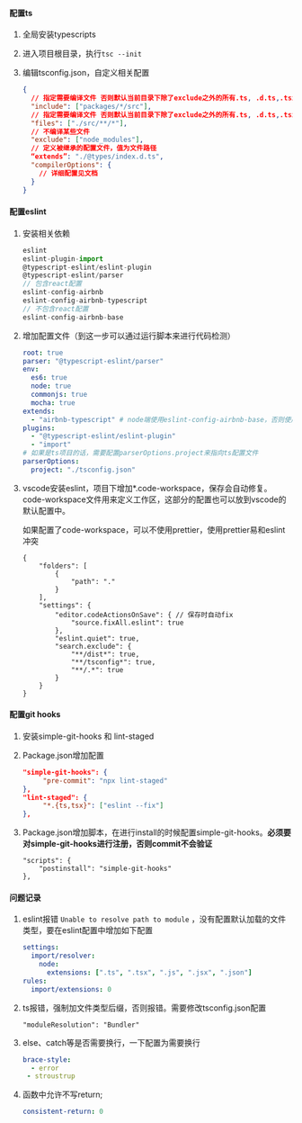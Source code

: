 #### 配置ts

1. 全局安装typescripts

2. 进入项目根目录，执行`tsc --init`

3. 编辑tsconfig.json，自定义相关配置

   ```json
   {
     // 指定需要编译文件 否则默认当前目录下除了exclude之外的所有.ts, .d.ts,.tsx 文件
     "include": ["packages/*/src"],
     // 指定需要编译文件 否则默认当前目录下除了exclude之外的所有.ts, .d.ts,.tsx 文件
     "files": ["./src/**/*"],
     // 不编译某些文件
     "exclude": ["node_modules"],
     // 定义被继承的配置文件，值为文件路径
     “extends”: "./@types/index.d.ts",
     "compilerOptions": {
       // 详细配置见文档
     }
   }
   ```



#### 配置eslint

1. 安装相关依赖

   ```js
   eslint
   eslint-plugin-import
   @typescript-eslint/eslint-plugin
   @typescript-eslint/parser
   // 包含react配置
   eslint-config-airbnb
   eslint-config-airbnb-typescript
   // 不包含react配置
   eslint-config-airbnb-base
   ```

2. 增加配置文件（到这一步可以通过运行脚本来进行代码检测）

   ```yaml
   root: true
   parser: "@typescript-eslint/parser"
   env:
     es6: true
     node: true
     commonjs: true
     mocha: true
   extends:
     - "airbnb-typescript" # node端使用eslint-config-airbnb-base，否则使用ts文件会报错
   plugins:
     - "@typescript-eslint/eslint-plugin"
     - "import"
   # 如果是ts项目的话，需要配置parserOptions.project来指向ts配置文件
   parserOptions:
     project: "./tsconfig.json"
   ```

3. vscode安装eslint，项目下增加*.code-workspace，保存会自动修复。code-workspace文件用来定义工作区，这部分的配置也可以放到vscode的默认配置中。

   如果配置了code-workspace，可以不使用prettier，使用prettier易和eslint冲突

   ```
   {
       "folders": [
           {
               "path": "."
           }
       ],
       "settings": {
           "editor.codeActionsOnSave": { // 保存时自动fix
               "source.fixAll.eslint": true
           },
           "eslint.quiet": true,
           "search.exclude": {
               "**/dist*": true,
               "**/tsconfig*": true,
               "**/.*": true
           }
       }
   }
   ```



#### 配置git hooks

1. 安装simple-git-hooks 和 lint-staged

2. Package.json增加配置

   ```json
   "simple-git-hooks": {
     	"pre-commit": "npx lint-staged"
   },
   "lint-staged": {
     	"*.{ts,tsx}": ["eslint --fix"]
   },
   ```

3. Package.json增加脚本，在进行install的时候配置simple-git-hooks。**必须要对simple-git-hooks进行注册，否则commit不会验证**

   ```
   "scripts": {
       "postinstall": "simple-git-hooks"
   },
   ```



#### 问题记录

1. eslint报错 `Unable to resolve path to module` ，没有配置默认加载的文件类型，要在eslint配置中增加如下配置

   ```yaml
   settings:
     import/resolver:
       node:
         extensions: [".ts", ".tsx", ".js", ".jsx", ".json"]
   rules:
     import/extensions: 0
   ```

2. ts报错，强制加文件类型后缀，否则报错。需要修改tsconfig.json配置

   ```
   "moduleResolution": "Bundler"
   ```

3. else、catch等是否需要换行，一下配置为需要换行

   ```yaml
   brace-style:
     - error
   	- stroustrup
   ```

4. 函数中允许不写return;

   ```yaml
   consistent-return: 0
   ```

